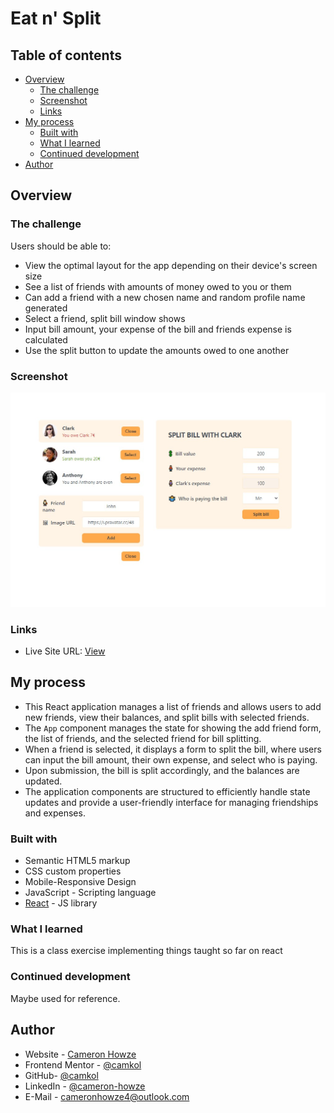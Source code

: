 # Eat n' Split

## Table of contents

- [Overview](#overview)
  - [The challenge](#the-challenge)
  - [Screenshot](#screenshot)
  - [Links](#links)
- [My process](#my-process)
  - [Built with](#built-with)
  - [What I learned](#what-i-learned)
  - [Continued development](#continued-development)
- [Author](#author)

## Overview

### The challenge

Users should be able to:

- View the optimal layout for the app depending on their device's screen size
- See a list of friends with amounts of money owed to you or them
- Can add a friend with a new chosen name and random profile name generated
- Select a friend, split bill window shows
- Input bill amount, your expense of the bill and friends expense is calculated
- Use the split button to update the amounts owed to one another

### Screenshot

![](./screen.jpg)

### Links

- Live Site URL: [View](https://eatnsplit2.netlify.app/)

## My process

- This React application manages a list of friends and allows users to add new friends, view their balances, and split bills with selected friends.
- The `App` component manages the state for showing the add friend form, the list of friends, and the selected friend for bill splitting.
- When a friend is selected, it displays a form to split the bill, where users can input the bill amount, their own expense, and select who is paying.
- Upon submission, the bill is split accordingly, and the balances are updated.
- The application components are structured to efficiently handle state updates and provide a user-friendly interface for managing friendships and expenses.

### Built with

- Semantic HTML5 markup
- CSS custom properties
- Mobile-Responsive Design
- JavaScript - Scripting language
- [React](https://reactjs.org/) - JS library

### What I learned

This is a class exercise implementing things taught so far on react

### Continued development

Maybe used for reference.

## Author

- Website - [Cameron Howze](https://camkol.github.io/)
- Frontend Mentor - [@camkol](https://www.frontendmentor.io/profile/camkol)
- GitHub- [@camkol](https://github.com/camkol)
- LinkedIn - [@cameron-howze](https://www.linkedin.com/in/cameron-howze-28a646109/)
- E-Mail - [cameronhowze4@outlook.com](mailto:cameronhowze4@outlook.com)
